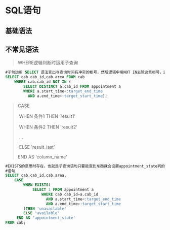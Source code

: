 # SQL语句



## 基础语法



## 不常见语法



> WHERE逻辑判断时运用子查询



```sql
#子句运用 SELECT 语法查出与查询时间有冲突的柜号，然后逻辑中用NOT IN去除这些柜号，达到查询目的--子查询
SELECT cab.cab_id,cab.area FROM cab
	WHERE cab.cab_id NOT IN (
        SELECT DISTINCT a.cab_id FROM appointment a
    	WHERE a.start_time<:target_end_time
    	  AND a.end_time>:target_start_time);
```



> CASE 
>
> ​	 WHEN 条件1 THEN ‘result1’
>
> ​	  WHEN 条件2 THEN 'result2'
>
> ​	...
>
> ​	ELSE 'result_last'
>
> END AS 'column_name'



```sql
#EXISTS的意思时存在，也就是子查询语句只要能查到东西就会设置appointment_state列的位置为unavailable,因此要注意里面的逻辑判断
#语句
SELECT cab.cab_id,cab.area,
	CASE 
		WHEN EXISTS(
        	SELECT 1 FROM appointment a
            	WHERE cab.cab_id=a.cab_id
            	  AND a.start_time<:target_end_time
            	  AND a.end_time>:target_start_time 
        )THEN 'unavailable'
        ELSE 'available'
     END AS 'appointment_state'
FROM cab;
```

